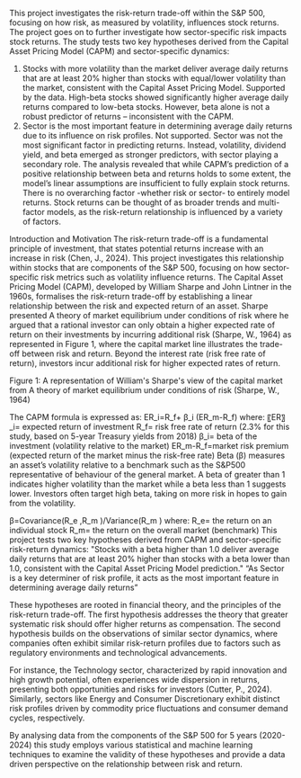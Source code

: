 This project investigates the risk-return trade-off within the S&P 500, focusing on how risk, as measured by volatility, influences stock returns. The project goes on to further investigate how sector-specific risk impacts stock returns.  The study tests two key hypotheses derived from the Capital Asset Pricing Model (CAPM) and sector-specific dynamics:
  1.	Stocks with more volatility than the market deliver average daily returns that are at least 20% higher than stocks with equal/lower volatility than the market, consistent with the Capital Asset Pricing Model.
Supported by the data. High-beta stocks showed significantly higher average daily returns compared to low-beta stocks. However, beta alone is not a robust predictor of returns – inconsistent with the CAPM.
  2.	Sector is the most important feature in determining average daily returns due to its influence on risk profiles.
Not supported. Sector was not the most significant factor in predicting returns. Instead, volatility, dividend yield, and beta emerged as stronger predictors, with sector playing a secondary role.
The analysis revealed that while CAPM’s prediction of a positive relationship between beta and returns holds to some extent, the model’s linear assumptions are insufficient to fully explain stock returns. There is no overarching factor -whether risk or sector- to entirely model returns. Stock returns can be thought of as broader trends and multi-factor models, as the risk-return relationship is influenced by a variety of factors.


Introduction and Motivation
The risk-return trade-off is a fundamental principle of investment, that states potential returns increase with an increase in risk (Chen, J., 2024). This project investigates this relationship within stocks that are components of the S&P 500, focusing on how sector-specific risk metrics such as volatility influence returns.
The Capital Asset Pricing Model (CAPM), developed by William Sharpe and John Lintner in the 1960s, formalises the risk-return trade-off by establishing a linear relationship between the risk and expected return of an asset. Sharpe presented A theory of market equilibrium under conditions of risk where he argued that a rational investor can only obtain a higher expected rate of return on their investments by incurring additional risk (Sharpe, W., 1964) as represented in Figure 1, where the capital market line illustrates the trade-off between risk and return. Beyond the interest rate (risk free rate of return), investors incur additional risk for higher expected rates of return.
 
Figure 1: A representation of William's Sharpe's view of the capital market from A theory of market equilibrium under conditions of risk (Sharpe, W., 1964)
 
The CAPM formula is expressed as:
ER_i=R_f+ β_i (ER_m-R_f)
where: 
〖ER〗_i= expected return of investment 
R_f= risk free rate of return (2.3% for this study, based on 5-year Treasury yields from 2018)
β_i= beta of the investment  (volatility relative to the market)
ER_m-R_f=market risk premium (expected return of the market minus the risk-free rate)
Beta (β) measures an asset’s volatility relative to a benchmark such as the S&P500 representative of behaviour of the general market. A beta of greater than 1 indicates higher volatility than the market while a beta less than 1 suggests lower. Investors often target high beta, taking on more risk in hopes to gain from the volatility.

β=Covariance(R_e ,R_m )/Variance(R_m ) 
where: 
R_e= the return on an individual stock 
R_m= the return on the overall market (benchmark)
This project tests two key hypotheses derived from CAPM and sector-specific risk-return dynamics:
	"Stocks with a beta higher than 1.0 deliver average daily returns that are at least 20% higher than stocks with a beta lower than 1.0, consistent with the Capital Asset Pricing Model prediction."
	“As Sector is a key determiner of risk profile, it acts as the most important feature in determining average daily returns”
 
These hypotheses are rooted in financial theory, and the principles of the risk-return trade-off. The first hypothesis addresses the theory that greater systematic risk should offer higher returns as compensation. The second hypothesis builds on the observations of similar sector dynamics, where companies often exhibit similar risk-return profiles due to factors such as regulatory environments and technological advancements. 

For instance, the Technology sector, characterized by rapid innovation and high growth potential, often experiences wide dispersion in returns, presenting both opportunities and risks for investors (Cutter, P., 2024). Similarly, sectors like Energy and Consumer Discretionary exhibit distinct risk profiles driven by commodity price fluctuations and consumer demand cycles, respectively. 

By analysing data from the components of the S&P 500 for 5 years (2020-2024) this study employs various statistical and machine learning techniques to examine the validity of these hypotheses and provide a data driven perspective on the relationship between risk and return.
